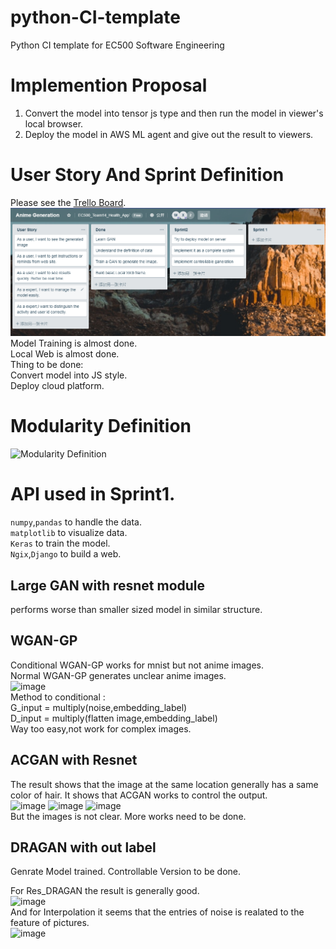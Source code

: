 # python-CI-template
Python CI template for EC500 Software Engineering

# Implemention Proposal
1. Convert the model into tensor js type and then run the model in viewer's local browser.
2. Deploy the model in AWS ML agent and give out the result to viewers.

# User Story And Sprint Definition
Please see the [Trello Board](https://trello.com/b/PbjCmHFC/healthapp).<br>
![image](https://github.com/ec500-software-engineering/project-14_Anime_Genration/blob/master/Trello.png)<br>
Model Training is almost done.<br>
Local Web is almost done.<br>
Thing to be done:<br>
Convert model into JS style.<br>
Deploy cloud platform.<br>

# Modularity Definition
![Modularity Definition](https://github.com/ec500-software-engineering/project-team14_Anime_Genration/blob/master/Team_14_Anime_GAN.png)

# API used in Sprint1.
```numpy```,```pandas``` to handle the data.<br/>
```matplotlib``` to visualize data.<br/>
```Keras``` to train the model.<br/>
```Ngix```,```Django``` to build a web.<br/>

## Large GAN with resnet module<br>
performs worse than smaller sized model in similar structure.<br>

## WGAN-GP<br>
Conditional WGAN-GP works for mnist but not anime images.<br>
Normal WGAN-GP generates unclear anime images.<br>
![image](https://github.com/WenjieLuo2333/Anime_Generator/blob/master/WGAN-gp/WGAN-gp.png)<br>
Method to conditional :<br> G_input = multiply(noise,embedding_label)<br> D_input = multiply(flatten image,embedding_label)<br>
Way too easy,not work for complex images.<br>

## ACGAN with Resnet<br>
The result shows that the image at the same location generally has a same color of hair. It shows that ACGAN works to control the output.<br>
![image](https://github.com/WenjieLuo2333/Anime_Generator/blob/master/Res_ACGAN_Large/20400.png)
![image](https://github.com/WenjieLuo2333/Anime_Generator/blob/master/Res_ACGAN_Large/20600.png)
![image](https://github.com/WenjieLuo2333/Anime_Generator/blob/master/Res_ACGAN_Large/20800.png)<br>
But the images is not clear. More works need to be done.

## DRAGAN with out label<br>
Genrate Model trained. Controllable Version to be done.<br>

For Res_DRAGAN the result is generally good.<br>
![image](https://github.com/WenjieLuo2333/Anime_Generator/blob/master/Res_DRAGAN/Predict_2.png)<br>
And for Interpolation it seems that the entries of noise is realated to the feature of pictures.<br>
![image](https://github.com/WenjieLuo2333/Anime_Generator/blob/master/Res_DRAGAN/inter_2.png)<br>
